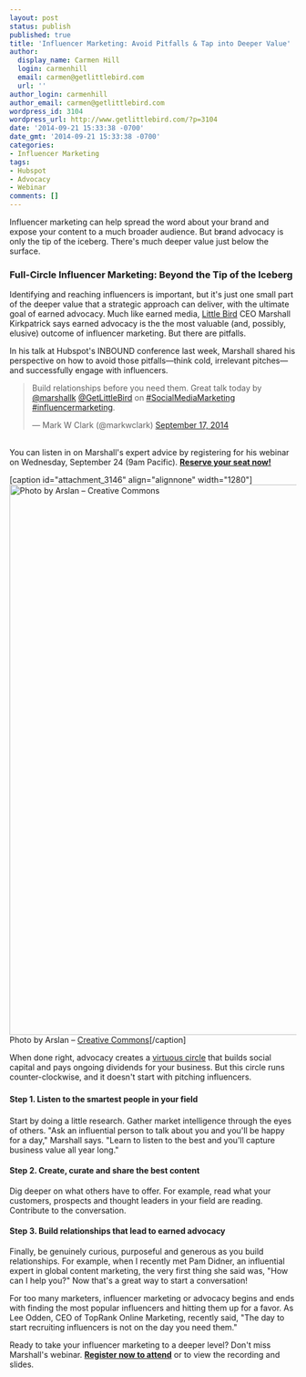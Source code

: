 ```yaml
---
layout: post
status: publish
published: true
title: 'Influencer Marketing: Avoid Pitfalls & Tap into Deeper Value'
author:
  display_name: Carmen Hill
  login: carmenhill
  email: carmen@getlittlebird.com
  url: ''
author_login: carmenhill
author_email: carmen@getlittlebird.com
wordpress_id: 3104
wordpress_url: http://www.getlittlebird.com/?p=3104
date: '2014-09-21 15:33:38 -0700'
date_gmt: '2014-09-21 15:33:38 -0700'
categories:
- Influencer Marketing
tags:
- Hubspot
- Advocacy
- Webinar
comments: []
---
```

<p><code></code>Influencer marketing can help spread the word about your brand and expose your content to a much broader audience. But b<b>r</b>and advocacy is only the tip of the iceberg. There's much deeper value just below the surface.</p>
<h3><strong>Full-Circle Influencer Marketing: Beyond the Tip of the Iceberg</strong></h3>
<p>Identifying and reaching influencers is important, but it's just one small part of the deeper value that a strategic approach can deliver, with the ultimate goal of earned advocacy. Much like earned media, <a title="Little Bird Home Page" href="http://getlittlebird.com" target="_blank">Little Bird</a> CEO Marshall Kirkpatrick says earned advocacy is the the most valuable (and, possibly, elusive) outcome of influencer marketing. But there are pitfalls.</p>
<p>In his talk at Hubspot's INBOUND conference last week, Marshall shared his perspective on how to avoid those pitfalls—think cold, irrelevant pitches—and successfully engage with influencers.</p>
<blockquote class="twitter-tweet" data-partner="tweetdeck"><p>Build relationships before you need them. Great talk today by <a href="https://twitter.com/marshallk">@marshallk</a> <a href="https://twitter.com/getLittleBird">@GetLittleBird</a> on <a href="https://twitter.com/hashtag/SocialMediaMarketing?src=hash">#SocialMediaMarketing</a> <a href="https://twitter.com/hashtag/influencermarketing?src=hash">#influencermarketing</a>.</p>
<p>— Mark W Clark (@markwclark) <a href="https://twitter.com/markwclark/status/512043975843147776">September 17, 2014</a></p></blockquote>
<p><script charset="utf-8" type="text/javascript" src="//platform.twitter.com/widgets.js" async=""></script><br />
You can listen in on Marshall's expert advice by registering for his webinar on Wednesday, September 24 (9am Pacific). <a title="Register for webinar" href="http://hubs.ly/y08J9z0" target="_blank"><strong>Reserve your seat now!</strong></a></p>
<p>[caption id="attachment_3146" align="alignnone" width="1280"]<a href="http://www.getlittlebird.com/wp-content/uploads/2014/09/virtuous-circle-creative-commons-arslan.jpg"><img class="size-full wp-image-3146" alt="Photo by Arslan – Creative Commons " src="http://www.getlittlebird.com/wp-content/uploads/2014/09/virtuous-circle-creative-commons-arslan.jpg" width="1280" height="965" /></a> Photo by Arslan – <a href="https://creativecommons.org/licenses/by-nc-nd/2.0/">Creative Commons</a>[/caption]</p>
<p>When done right, advocacy creates a <a title="Virtuous circle definition" href="http://en.wikipedia.org/wiki/Virtuous_circle_and_vicious_circle" target="_blank">virtuous circle</a> that builds social capital and pays ongoing dividends for your business. But this circle runs counter-clockwise, and it doesn't start with pitching influencers.</p>
<h4><b style="line-height: 1.5em;">Step 1. Listen to the smartest people in your field</b></h4>
<div>Start by doing a little research. Gather market intelligence through the eyes of others. "Ask an influential person to talk about you and you'll be happy for a day," Marshall says. "Learn to listen to the best and you'll capture business value all year long."</div>
<div></div>
<h4></h4>
<h4><b>Step 2. Create, curate and share the best content</b></h4>
<p>Dig deeper on what others have to offer. For example, read what your customers, prospects and thought leaders in your field are reading. Contribute to the conversation.</p>
<h4><b>Step 3. Build relationships that lead to earned advocacy</b></h4>
<p>Finally, be genuinely curious, purposeful and generous as you build relationships. For example, when I recently met Pam Didner, an influential expert in global content marketing, the very first thing she said was, "How can I help you?" Now that's a great way to start a conversation!</p>
<p>For too many marketers, influencer marketing or advocacy begins and ends with finding the most popular influencers and hitting them up for a favor. As Lee Odden, CEO of TopRank Online Marketing, recently said, "The day to start recruiting influencers is not on the day you need them."</p>
<p>Ready to take your influencer marketing to a deeper level? Don't miss Marshall's webinar. <strong><a title="Register for webinar" href="http://hubs.ly/y08J9z0" target="_blank">Register now to attend</a></strong> or to view the recording and slides.</p>
